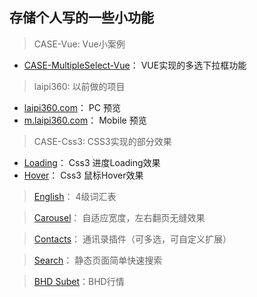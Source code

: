 ## 存储个人写的一些小功能

> CASE-Vue: Vue小案例
  - [CASE-MultipleSelect-Vue](http://www.piszz.com/Example/CASE-Vue/CASE-MultipleSelect-Vue)： VUE实现的多选下拉框功能

> laipi360: 以前做的项目
  - [laipi360.com](http://www.piszz.com/Example/laipi360/laipi360)： PC 预览
  - [m.laipi360.com](http://www.piszz.com/Example/laipi360/m.laipi360)： Mobile 预览

> CASE-Css3: CSS3实现的部分效果
  - [Loading](http://www.piszz.com/Example/CASE-Css3/Loading)： Css3 进度Loading效果
  - [Hover](http://www.piszz.com/Example/CASE-Css3/Hover)： Css3 鼠标Hover效果

> [English](http://www.piszz.com/Example/English)： 4级词汇表

> [Carousel](http://www.piszz.com/Example/Carousel)： 自适应宽度，左右翻页无缝效果

> [Contacts](http://www.piszz.com/Example/Contacts)： 通讯录插件（可多选，可自定义扩展）

> [Search](http://www.piszz.com/Example/Search)： 静态页面简单快速搜索

> [BHD Subet](http://www.piszz.com/Example/BHDSubet)：BHD行情
